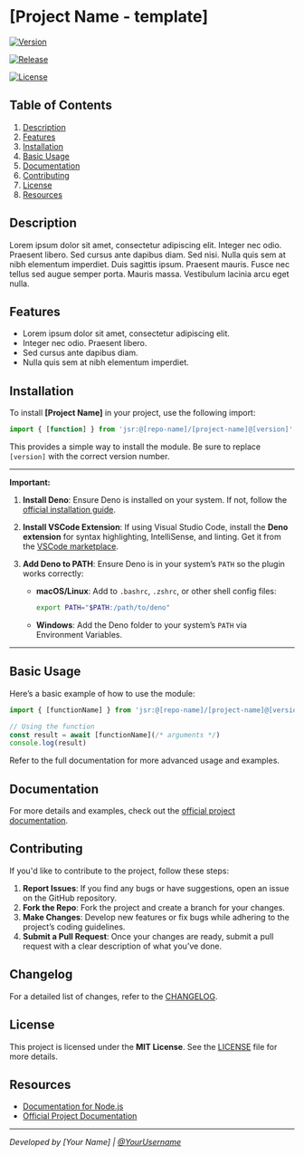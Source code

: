 # [Project Name - template]

[![Version](https://img.shields.io/jsr/v/yourusername/[repo-name]?color=blue&label=jsr)](https://jsr.io/yourusername/[repo-name]/versions)

[![Release](https://img.shields.io/github/v/release/yourusername/[repo-name]?color=blue&label=git)](https://github.com/yourusername/[repo-name]/releases)

[![License](https://img.shields.io/badge/license-MIT-green.svg)](https://opensource.org/licenses/MIT)

## Table of Contents

1. [Description](#description)
2. [Features](#features)
3. [Installation](#installation)
4. [Basic Usage](#basic-usage)
5. [Documentation](#documentation)
6. [Contributing](#contributing)
7. [License](#license)
8. [Resources](#resources)

## Description

Lorem ipsum dolor sit amet, consectetur adipiscing elit. Integer nec odio. Praesent libero. Sed
cursus ante dapibus diam. Sed nisi. Nulla quis sem at nibh elementum imperdiet. Duis sagittis ipsum.
Praesent mauris. Fusce nec tellus sed augue semper porta. Mauris massa. Vestibulum lacinia arcu eget
nulla.

## Features

- Lorem ipsum dolor sit amet, consectetur adipiscing elit.
- Integer nec odio. Praesent libero.
- Sed cursus ante dapibus diam.
- Nulla quis sem at nibh elementum imperdiet.

## Installation

To install **[Project Name]** in your project, use the following import:

```ts
import { [function] } from 'jsr:@[repo-name]/[project-name]@[version]'
```

This provides a simple way to install the module. Be sure to replace `[version]` with the correct
version number.

---

**Important:**

1. **Install Deno**: Ensure Deno is installed on your system. If not, follow the
   [official installation guide](https://docs.deno.com/runtime/getting_started/installation).

2. **Install VSCode Extension**: If using Visual Studio Code, install the **Deno extension** for
   syntax highlighting, IntelliSense, and linting. Get it from the
   [VSCode marketplace](https://marketplace.visualstudio.com/items?itemName=denoland.vscode-deno).

3. **Add Deno to PATH**: Ensure Deno is in your system’s `PATH` so the plugin works correctly:
   - **macOS/Linux**: Add to `.bashrc`, `.zshrc`, or other shell config files:
     ```bash
     export PATH="$PATH:/path/to/deno"
     ```
   - **Windows**: Add the Deno folder to your system’s `PATH` via Environment Variables.

---

## Basic Usage

Here’s a basic example of how to use the module:

```typescript
import { [functionName] } from 'jsr:@[repo-name]/[project-name]@[version]'

// Using the function
const result = await [functionName](/* arguments */)
console.log(result)
```

Refer to the full documentation for more advanced usage and examples.

## Documentation

For more details and examples, check out the
[official project documentation](https://github.com/[repo-name]).

## Contributing

If you'd like to contribute to the project, follow these steps:

1. **Report Issues**: If you find any bugs or have suggestions, open an issue on the GitHub
   repository.
2. **Fork the Repo**: Fork the project and create a branch for your changes.
3. **Make Changes**: Develop new features or fix bugs while adhering to the project’s coding
   guidelines.
4. **Submit a Pull Request**: Once your changes are ready, submit a pull request with a clear
   description of what you’ve done.

## Changelog

For a detailed list of changes, refer to the [CHANGELOG](./docs/CHANGELOG.md).

## License

This project is licensed under the **MIT License**. See the [LICENSE](./docs/LICENSE) file for more
details.

## Resources

- [Documentation for Node.js](https://nodejs.org/)
- [Official Project Documentation](https://github.com/[project-name])

---

_Developed by [Your Name] | [@YourUsername](https://github.com/yourusername)_
